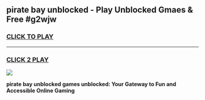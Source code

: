 
## pirate bay unblocked - Play Unblocked Gmaes & Free #g2wjw
<h3>
<a href="https://news.freeplayer.one?title=pirate_bay_unblocked&ref=24F">CLICK TO PLAY</a></h3>
<hr>

<h3>
<a href="https://news.freeplayer.one?title=pirate_bay_unblocked&ref=24F">CLICK 2 PLAY</a>
  
</h3>

<a href="https://news.freeplayer.one?title=pirate_bay_unblocked&ref=24F/"><img src="https://clearcache.store/games.png"></a>


**pirate bay unblocked games unblocked: Your Gateway to Fun and Accessible Online Gaming**
